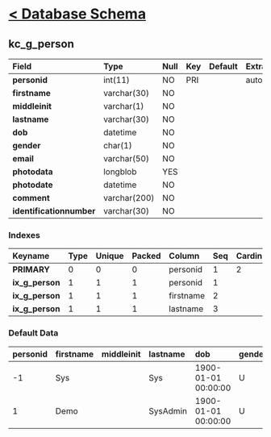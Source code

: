 # [< Database Schema](DatabaseSchema.md) #

## kc\_g\_person ##
| **Field** | Type | Null | Key | Default | Extra | Comment |
|:----------|:-----|:-----|:----|:--------|:------|:--------|
| **personid** | int(11) | NO   | PRI |         | auto\_increment |         |
| **firstname** | varchar(30) | NO   |     |         |       |         |
| **middleinit** | varchar(1) | NO   |     |         |       |         |
| **lastname** | varchar(30) | NO   |     |         |       |         |
| **dob**   | datetime | NO   |     |         |       |         |
| **gender** | char(1) | NO   |     |         |       |         |
| **email** | varchar(50) | NO   |     |         |       |         |
| **photodata** | longblob | YES  |     |         |       |         |
| **photodate** | datetime | NO   |     |         |       |         |
| **comment** | varchar(200) | NO   |     |         |       |         |
| **identificationnumber** | varchar(30) | NO   |     |         |       |         |


### Indexes ###
| **Keyname** | Type | Unique | Packed | Column | Seq | Cardinality | Collation | Null | Comment |
|:------------|:-----|:-------|:-------|:-------|:----|:------------|:----------|:-----|:--------|
| **PRIMARY** | 0    | 0      | 0      | personid | 1   | 2           | A         | 0    | 0       |
| **ix\_g\_person** | 1    | 1      | 1      | personid | 1   |             | A         | 1    | 1       |
| **ix\_g\_person** | 1    | 1      | 1      | firstname | 2   |             | A         | 1    | 1       |
| **ix\_g\_person** | 1    | 1      | 1      | lastname | 3   |             | A         | 1    | 1       |


### Default Data ###
| personid | firstname | middleinit | lastname | dob | gender | email | photodata | photodate | comment | identificationnumber |
|:---------|:----------|:-----------|:---------|:----|:-------|:------|:----------|:----------|:--------|:---------------------|
| -1       | Sys       |            | Sys      | 1900-01-01 00:00:00 | U      |       |           | 1900-01-01 00:00:00 | Sys     |                      |
| 1        | Demo      |            | SysAdmin | 1900-01-01 00:00:00 | U      |       |           | 0000-00-00 00:00:00 |         |                      |